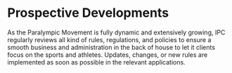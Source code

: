 # Prospective Developments

As the Paralympic Movement is fully dynamic and extensively growing, IPC regularly reviews all kind of rules, regulations, and policies to ensure a smooth business and administration in the back of house to let it clients focus on the sports and athletes. Updates, changes, or new rules are implemented as soon as possible in the relevant applications.
